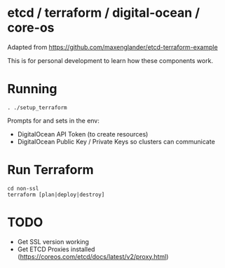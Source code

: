 # etcd / terraform / digital-ocean / core-os

Adapted from https://github.com/maxenglander/etcd-terraform-example

This is for personal development to learn how these components work.

# Running

```
. ./setup_terraform
```

Prompts for and sets in the env:
* DigitalOcean API Token (to create resources)
* DigitalOcean Public Key / Private Keys so clusters can communicate

# Run Terraform
```
cd non-ssl
terraform [plan|deploy|destroy]
```

# TODO

* Get SSL version working 
* Get ETCD Proxies installed (https://coreos.com/etcd/docs/latest/v2/proxy.html)
